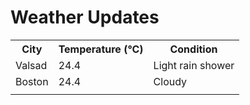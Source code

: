 # Weather Updates

<!-- WEATHER-UPDATE-START -->
<table><tr><th>City</th><th>Temperature (°C)</th><th>Condition</th></tr><tr><td>Valsad</td><td>24.4</td><td>Light rain shower</td></tr><tr><td>Boston</td><td>24.4</td><td>Cloudy</td></tr><tr><td></td><td></td><td></td></tr></table>
<!-- WEATHER-UPDATE-END -->

